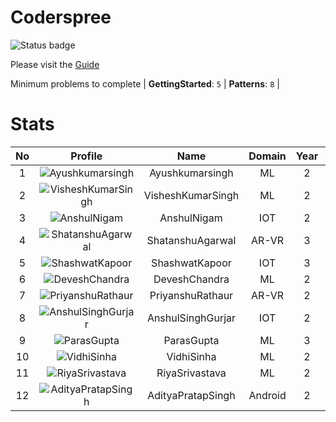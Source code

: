 
Coderspree
==========


![Status badge](https://github.com/InnogeeksOrganization/coderspree/actions/workflows/checkSubmission.yml/badge.svg)  


Please visit the [Guide](./Guide/README.md)  


Minimum problems to complete | **GettingStarted**: `5` | **Patterns**: `8` |   

# Stats
  

|No|Profile|Name|Domain|Year|Solved|
| :---: | :---: | :---: | :---: | :---: | :---: |
|1|![Ayushkumarsingh](https://avatars.githubusercontent.com/u/84376218?v=4&s=100)|Ayushkumarsingh|ML|2|35|
|2|![VisheshKumarSingh](https://avatars.githubusercontent.com/u/47525494?v=4&s=100)|VisheshKumarSingh|ML|2|34|
|3|![AnshulNigam](https://avatars.githubusercontent.com/u/74321084?v=4&s=100)|AnshulNigam|IOT|2|30|
|4|![ShatanshuAgarwal](https://avatars.githubusercontent.com/u/63258511?v=4&s=100)|ShatanshuAgarwal|AR-VR|3|29|
|5|![ShashwatKapoor](https://avatars.githubusercontent.com/u/74201117?v=4&s=100)|ShashwatKapoor|IOT|3|27|
|6|![DeveshChandra](https://avatars.githubusercontent.com/u/82612473?v=4&s=100)|DeveshChandra|ML|2|24|
|7|![PriyanshuRathaur](https://avatars.githubusercontent.com/u/86730388?v=4&s=100)|PriyanshuRathaur|AR-VR|2|23|
|8|![AnshulSinghGurjar](https://avatars.githubusercontent.com/u/90499262?v=4&s=100)|AnshulSinghGurjar|IOT|2|22|
|9|![ParasGupta](https://avatars.githubusercontent.com/u/60445527?v=4&s=100)|ParasGupta|ML|3|20|
|10|![VidhiSinha](https://avatars.githubusercontent.com/u/83163944?v=4&s=100)|VidhiSinha|ML|2|19|
|11|![RiyaSrivastava](https://avatars.githubusercontent.com/u/84376218?v=4&s=100)|RiyaSrivastava|ML|2|18|
|12|![AdityaPratapSingh](https://avatars.githubusercontent.com/u/84376218?v=4&s=100)|AdityaPratapSingh|Android|2|14|
